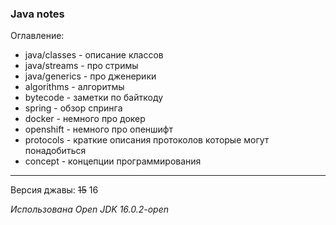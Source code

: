 ### Java notes

Оглавление:
- java/classes - описание классов
- java/streams - про стримы
- java/generics - про дженерики
- algorithms - алгоритмы
- bytecode - заметки по байткоду
- spring - обзор спринга
- docker - немного про докер
- openshift - немного про опеншифт
- protocols - краткие описания протоколов которые могут понадобиться
- concept - концепции программирования

---

Версия джавы: ~~15~~ 16

_Использована Open JDK 16.0.2-open_
